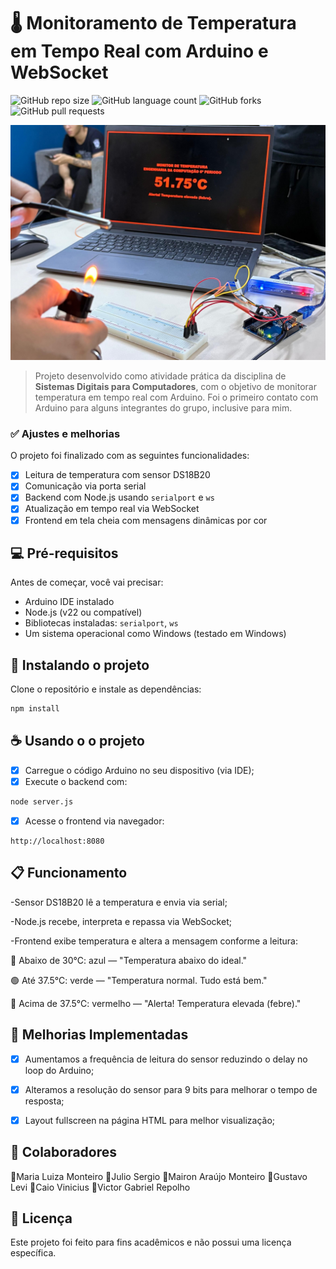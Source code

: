 # 🌡️ Monitoramento de Temperatura em Tempo Real com Arduino e WebSocket

![GitHub repo size](https://img.shields.io/github/repo-size/eusoubabi/Monitoramento-de-Temperatura?style=for-the-badge)
![GitHub language count](https://img.shields.io/github/languages/count/eusoubabi/Monitoramento-de-Temperatura?style=for-the-badge)
![GitHub forks](https://img.shields.io/github/forks/eusoubabi/Monitoramento-de-Temperatura?style=for-the-badge)
![GitHub pull requests](https://img.shields.io/github/issues-pr/eusoubabi/Monitoramento-de-Temperatura?style=for-the-badge)

<img src="sensor.jpg" alt="Imagem do projeto em funcionamento">

> Projeto desenvolvido como atividade prática da disciplina de **Sistemas Digitais para Computadores**, com o objetivo de monitorar temperatura em tempo real com Arduino. Foi o primeiro contato com Arduino para alguns integrantes do grupo, inclusive para mim.

### ✅ Ajustes e melhorias

O projeto foi finalizado com as seguintes funcionalidades:

- [x] Leitura de temperatura com sensor DS18B20
- [x] Comunicação via porta serial
- [x] Backend com Node.js usando `serialport` e `ws`
- [x] Atualização em tempo real via WebSocket
- [x] Frontend em tela cheia com mensagens dinâmicas por cor

## 💻 Pré-requisitos

Antes de começar, você vai precisar:

- Arduino IDE instalado
- Node.js (v22 ou compatível)
- Bibliotecas instaladas: `serialport`, `ws`
- Um sistema operacional como Windows (testado em Windows)

## 🚀 Instalando o projeto

Clone o repositório e instale as dependências:

```bash
npm install
````

## ☕ Usando o o projeto

- [x] Carregue o código Arduino no seu dispositivo (via IDE);
- [x] Execute o backend com:

```bash
node server.js
```
- [x] Acesse o frontend via navegador:

```browser
http://localhost:8080
```

## 📋 Funcionamento

-Sensor DS18B20 lê a temperatura e envia via serial;

-Node.js recebe, interpreta e repassa via WebSocket;

-Frontend exibe temperatura e altera a mensagem conforme a leitura:

🔵 Abaixo de 30°C: azul — "Temperatura abaixo do ideal."

🟢 Até 37.5°C: verde — "Temperatura normal. Tudo está bem."

🔴 Acima de 37.5°C: vermelho — "Alerta! Temperatura elevada (febre)."
      
## 🔧 Melhorias Implementadas

- [x] Aumentamos a frequência de leitura do sensor reduzindo o delay no loop do Arduino;

- [x] Alteramos a resolução do sensor para 9 bits para melhorar o tempo de resposta;

- [x] Layout fullscreen na página HTML para melhor visualização;

## 🤝 Colaboradores
  🔸Maria Luiza Monteiro
  🔸Julio Sergio
  🔸Mairon Araújo Monteiro
  🔸Gustavo Levi
  🔸Caio Vinicius
  🔸Victor Gabriel Repolho

## 📝 Licença

Este projeto foi feito para fins acadêmicos e não possui uma licença específica.
